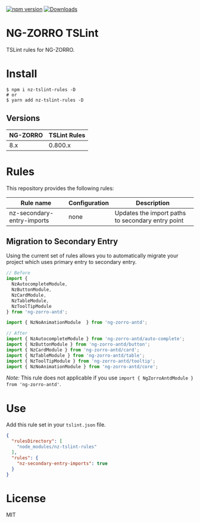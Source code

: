 [![npm version](https://badge.fury.io/js/nz-tslint-rules.svg)](https://badge.fury.io/js/nz-tslint-rules)
[![Downloads](https://img.shields.io/npm/dt/nz-tslint-rules.svg)](https://img.shields.io/npm/dt/nz-tslint-rules.svg)

# NG-ZORRO TSLint

TSLint rules for NG-ZORRO.

# Install

```shell
$ npm i nz-tslint-rules -D
# or
$ yarn add nz-tslint-rules -D
```

## Versions

| NG-ZORRO | TSLint Rules |
| -------- | ------------ |
| 8.x | 0.800.x |

# Rules

This repository provides the following rules:

| Rule name | Configuration | Description |
| --------- | ------------- | ----------- |
| nz-secondary-entry-imports | none | Updates the import paths to secondary entry point |

## Migration to Secondary Entry

Using the current set of rules allows you to automatically migrate your project which uses primary entry to secondary entry.

```ts
// Before
import {
  NzAutocompleteModule,
  NzButtonModule,
  NzCardModule,
  NzTableModule,
  NzToolTipModule
} from 'ng-zorro-antd';

import { NzNoAnimationModule  } from 'ng-zorro-antd';

// After
import { NzAutocompleteModule } from 'ng-zorro-antd/auto-complete';
import { NzButtonModule } from 'ng-zorro-antd/button';
import { NzCardModule } from 'ng-zorro-antd/card';
import { NzTableModule } from 'ng-zorro-antd/table';
import { NzToolTipModule } from 'ng-zorro-antd/tooltip';
import { NzNoAnimationModule } from 'ng-zorro-antd/core';
```

*Note:* This rule does not applicable if you use `import { NgZorroAntdModule } from 'ng-zorro-antd'`.

# Use

Add this rule set in your `tslint.json` file.

```json
{
  "rulesDirectory": [
    "node_modules/nz-tslint-rules"
  ],
  "rules": {
    "nz-secondary-entry-imports": true
  }
}
```

# License

MIT
